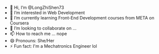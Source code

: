 - 👋 Hi, I’m @LongZhiShen73
- 👀 I’m interested in Web Development
- 🌱 I’m currently learning Front-End Development courses from META on Coursera
- 💞️ I’m looking to collaborate on ...
- 📫 How to reach me ... nope
- 😄 Pronouns: She/Her
- ⚡ Fun fact: I'm a Mechatronics Engineer lol

<!---
LongZhiShen73/LongZhiShen73 is a ✨ special ✨ repository because its `README.md` (this file) appears on your GitHub profile.
You can click the Preview link to take a look at your changes.
--->
